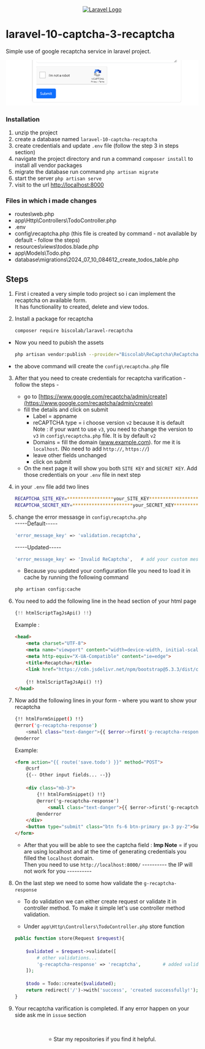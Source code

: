 <p align="center"><a href="https://laravel.com" target="_blank"><img src="https://raw.githubusercontent.com/laravel/art/master/logo-lockup/5%20SVG/2%20CMYK/1%20Full%20Color/laravel-logolockup-cmyk-red.svg" width="400" alt="Laravel Logo"></a></p>

# laravel-10-captcha-3-recaptcha

Simple use of google recaptcha service in laravel project.

![preview](screenshots\recaptcha.png)

### Installation
1. unzip the project 
2. create a database named `laravel-10-captcha-recaptcha`
3. create credentials and update `.env` file (follow the step 3 in steps section)
4. navigate the project directory and run a command `composer install` to install all vendor packages
5. migrate the database run command `php artisan migrate`
6. start the server `php artisan serve`
7. visit to the url [http://localhost:8000](http://localhost:8000)

### Files in which i made changes
* routes\web.php
* app\Http\Controllers\TodoController.php
* .env
* config\recaptcha.php  (this file is created by command - not available by default - follow the steps)
* resources\views\todos.blade.php
* app\Models\Todo.php
* database\migrations\2024_07_10_084612_create_todos_table.php

## Steps

1. First i created a very simple todo project so i can implement the recaptcha on available form.   
   It has functionality to created, delete and view todos.

2. Install a package for recaptcha
    ```sh
    composer require biscolab/laravel-recaptcha
    ```
- Now you need to pubish the assets
    ```sh
    php artisan vendor:publish --provider="Biscolab\ReCaptcha\ReCaptchaServiceProvider"
    ```
- the above command will create the `config\recaptcha.php` file

3. After that you need to create credentials for recaptcha varification - follow the steps -
    - go to [https://www.google.com/recaptcha/admin/create](https://www.google.com/recaptcha/admin/create)
    - fill the details and click on submit
        * Label = appname
        * reCAPTCHA type = i choose version `v2` because it is default  
          Note : if your want to use `v3`, you need to change the version to `v3` in `config\recaptcha.php` file. It is by default `v2`
        * Domains = fill the domain (www.example.com). for me it is `localhost`. (No need to add `http://`, `https://`)
        * leave other fields unchanged
        * click on submit
    - On the next page it will show you both `SITE KEY` and `SECRET KEY`. Add those credentials on your `.env` file in next step 
    
4. in your `.env` file add two lines
    ```sh
    RECAPTCHA_SITE_KEY=*****************your_SITE_KEY***********************
    RECAPTCHA_SECRET_KEY=**********************your_SECRET_KEY**********************
    ```

5. change the error messasge in `config\recaptcha.php`<br>
    -----Default-----
    ```sh
    'error_message_key' => 'validation.recaptcha',  
    ```
    -----Updated-----
    ```sh
    'error_message_key' => 'Invalid ReCaptcha',   # add your custom message
    ```
    - Because you updated your configuration file you need to load it in cache by running the following command
    ```sh
    php artisan config:cache
    ```

6. You need to add the following line in the head section of your html page 
    ```php
    {!! htmlScriptTagJsApi() !!}
    ```
    Example : 
    ```html
    <head>
        <meta charset="UTF-8">
        <meta name="viewport" content="width=device-width, initial-scale=1.0">
        <meta http-equiv="X-UA-Compatible" content="ie=edge">
        <title>Recaptcha</title>
        <link href="https://cdn.jsdelivr.net/npm/bootstrap@5.3.3/dist/css/bootstrap.min.css" rel="stylesheet" integrity="sha384-QWTKZyjpPEjISv5WaRU9OFeRpok6YctnYmDr5pNlyT2bRjXh0JMhjY6hW+ALEwIH" crossorigin="anonymous">

        {!! htmlScriptTagJsApi() !!}
    </head>
    ```

7. Now add the following lines in your form - where you want to show your recaptcha
    ```sh
    {!! htmlFormSnippet() !!}
    @error('g-recaptcha-response')
        <small class="text-danger">{{ $error->first('g-recaptcha-response') }}</small>
    @enderror
    ```
    Example: 
    ```html
    <form action="{{ route('save.todo') }}" method="POST">
        @csrf
        {{-- Other input fields... --}}
        
        <div class="mb-3">
            {!! htmlFormSnippet() !!}
            @error('g-recaptcha-response')
                <small class="text-danger">{{ $error->first('g-recaptcha-response') }}</small>
            @enderror
        </div>
        <button type="submit" class="btn fs-6 btn-primary px-3 py-2">Submit</button>
    </form>
    ```

    - After that you will be able to see the captcha field : **Imp Note** = if you are using localhost and at the time of generating credentials you filled the `localhost` domain. <br> 
    Then you need to use `http://localhost:8000/` ---------- the IP will not work for you ----------

8. On the last step we need to some how validate the `g-recaptcha-response`
    - To do validation we can either create request or validate it in controller method. To make it simple let's use  controller method validation.

    - Under `app\Http\Controllers\TodoController.php` store function
    ```php
    public function store(Request $request){

        $validated = $request->validate([
            # other validations...
            'g-recaptcha-response' => 'recaptcha',        # added validation here
        ]);

        $todo = Todo::create($validated);
        return redirect('/')->with('success', 'created successfully!');
    }
    ```
9. Your recaptcha varification is completed. If any error happen on your side ask me in `issue` section




<br />
<p align="center">⭐️ Star my repositories if you find it helpful.</p>